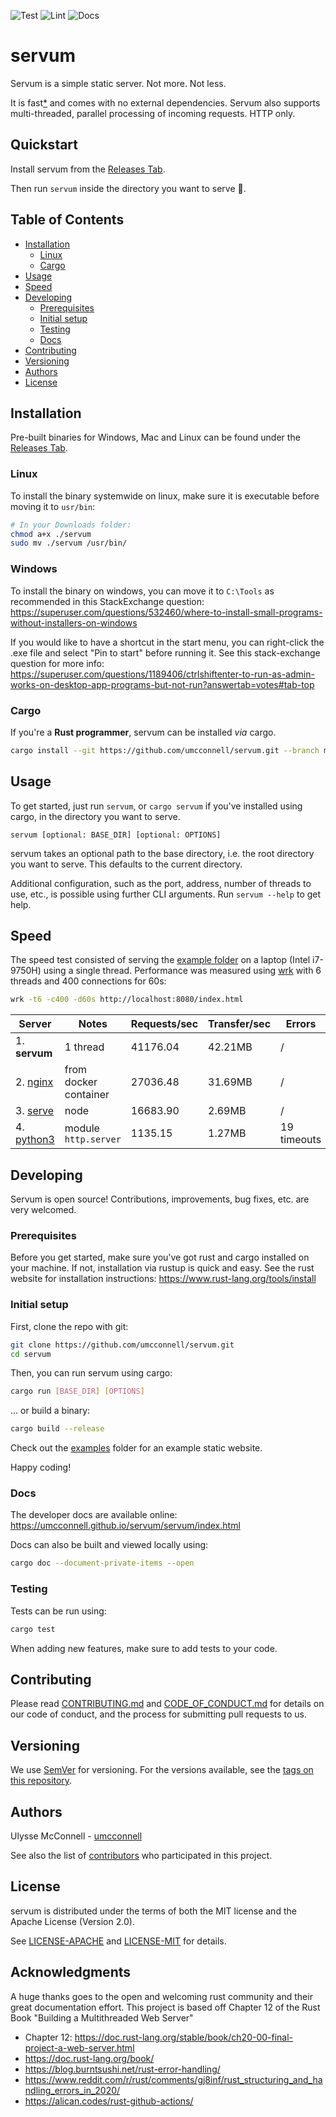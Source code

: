 ![Test](https://github.com/umcconnell/servum/workflows/test/badge.svg)
![Lint](https://github.com/umcconnell/servum/workflows/lint/badge.svg)
![Docs](https://github.com/umcconnell/servum/workflows/docs/badge.svg)

# servum

Servum is a simple static server. Not more. Not less.

It is fast[\*](#speed) and comes with no external dependencies. Servum also
supports multi-threaded, parallel processing of incoming requests. HTTP only.

## Quickstart

Install servum from the
[Releases Tab](https://github.com/umcconnell/servum/releases).

Then run `servum` inside the directory you want to serve :rocket:.

## Table of Contents

-   [Installation](#installation)
    -   [Linux](#linux)
    -   [Cargo](#cargo)
-   [Usage](#usage)
-   [Speed](#speed)
-   [Developing](#developing)
    -   [Prerequisites](#prerequisites)
    -   [Initial setup](#initial-setup)
    -   [Testing](#testing)
    -   [Docs](#docs)
-   [Contributing](#contributing)
-   [Versioning](#versioning)
-   [Authors](#authors)
-   [License](#license)

## Installation

Pre-built binaries for Windows, Mac and Linux can be found under the
[Releases Tab](https://github.com/umcconnell/servum/releases).

### Linux

To install the binary systemwide on linux, make sure it is executable before
moving it to `usr/bin`:

```bash
# In your Downloads folder:
chmod a+x ./servum
sudo mv ./servum /usr/bin/
```

### Windows

To install the binary on windows, you can move it to `C:\Tools` as recommended
in this StackExchange question:
https://superuser.com/questions/532460/where-to-install-small-programs-without-installers-on-windows

If you would like to have a shortcut in the start menu, you can right-click the
.exe file and select "Pin to start" before running it. See this stack-exchange
question for more info:
https://superuser.com/questions/1189406/ctrlshiftenter-to-run-as-admin-works-on-desktop-app-programs-but-not-run?answertab=votes#tab-top

### Cargo

If you're a **Rust programmer**, servum can be installed _via_ cargo.

```bash
cargo install --git https://github.com/umcconnell/servum.git --branch main --bin cargo-servum
```

## Usage

To get started, just run `servum`, or `cargo servum` if you've installed using
cargo, in the directory you want to serve.

```
servum [optional: BASE_DIR] [optional: OPTIONS]
```

servum takes an optional path to the base directory, i.e. the root directory
you want to serve. This defaults to the current directory.

Additional configuration, such as the port, address, number of threads to use,
etc., is possible using further CLI arguments. Run `servum --help` to get help.

## Speed

The speed test consisted of serving the [example folder](example/) on a laptop
(Intel i7-9750H) using a single thread. Performance was measured using
[wrk](https://github.com/wg/wrk) with 6 threads and 400 connections for 60s:

```bash
wrk -t6 -c400 -d60s http://localhost:8080/index.html
```

| Server                                                           | Notes                 | Requests/sec | Transfer/sec | Errors      |
| ---------------------------------------------------------------- | --------------------- | ------------ | ------------ | ----------- |
| 1. **servum**                                                    | 1 thread              | 41176.04     | 42.21MB      | /           |
| 2. [nginx](http://nginx.org/)                                    | from docker container | 27036.48     | 31.69MB      | /           |
| 3. [serve](https://github.com/vercel/serve)                      | node                  | 16683.90     | 2.69MB       | /           |
| 4. [python3](https://docs.python.org/3/library/http.server.html) | module `http.server`  | 1135.15      | 1.27MB       | 19 timeouts |

## Developing

Servum is open source! Contributions, improvements, bug fixes, etc. are
very welcomed.

### Prerequisites

Before you get started, make sure you've got rust and cargo installed on your
machine. If not, installation via rustup is quick and easy. See the rust website
for installation instructions: https://www.rust-lang.org/tools/install

### Initial setup

First, clone the repo with git:

```bash
git clone https://github.com/umcconnell/servum.git
cd servum
```

Then, you can run servum using cargo:

```bash
cargo run [BASE_DIR] [OPTIONS]
```

... or build a binary:

```bash
cargo build --release
```

Check out the [examples](examples/) folder for an example static website.

Happy coding!

### Docs

The developer docs are available online:
https://umcconnell.github.io/servum/servum/index.html

Docs can also be built and viewed locally using:

```bash
cargo doc --document-private-items --open
```

### Testing

Tests can be run using:

```bash
cargo test
```

When adding new features, make sure to add tests to your code.

## Contributing

Please read [CONTRIBUTING.md](CONTRIBUTING.md) and
[CODE_OF_CONDUCT.md](CODE_OF_CONDUCT.md) for details on our code of conduct, and
the process for submitting pull requests to us.

## Versioning

We use [SemVer](http://semver.org/) for versioning. For the versions available,
see the [tags on this repository](https://github.com/umcconnell/servum/tags).

## Authors

Ulysse McConnell - [umcconnell](https://github.com/umcconnell/)

See also the list of
[contributors](https://github.com/umcconnell/servum/contributors) who
participated in this project.

## License

servum is distributed under the terms of both the MIT license and the
Apache License (Version 2.0).

See [LICENSE-APACHE](LICENSE-APACHE) and [LICENSE-MIT](LICENSE-MIT) for
details.

## Acknowledgments

A huge thanks goes to the open and welcoming rust community and their great
documentation effort. This project is based off Chapter 12 of the Rust Book
"Building a Multithreaded Web Server"

-   Chapter 12: https://doc.rust-lang.org/stable/book/ch20-00-final-project-a-web-server.html
-   https://doc.rust-lang.org/book/
-   https://blog.burntsushi.net/rust-error-handling/
-   https://www.reddit.com/r/rust/comments/gj8inf/rust_structuring_and_handling_errors_in_2020/
-   https://alican.codes/rust-github-actions/
